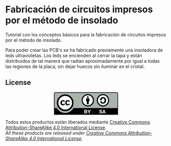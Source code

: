 # Fabricación de circuitos impresos por el método de insolado
Tutorial con los conceptos básicos para la fabricación de circuitos impresos por el método de insolado.

Para poder crear las PCB's se ha fabricado previamente una insoladora de leds ultravioletas. Los leds se encienden al cerrar la tapa y están distribuidos de tal manera que radian aproximadamente por igual a todas las regiones de la placa, sin dejar huecos sin iluminar en el cristal.

## License
<p align="center">
<img src="license/by-sa.png" align = "center">
</p>

Todos estos productos están liberados mediante [Creative Commons Attribution-ShareAlike 4.0 International License](http://creativecommons.org/licenses/by-sa/4.0/).  
_All these products are released under [Creative Commons Attribution-ShareAlike 4.0 International License](http://creativecommons.org/licenses/by-sa/4.0/)._
